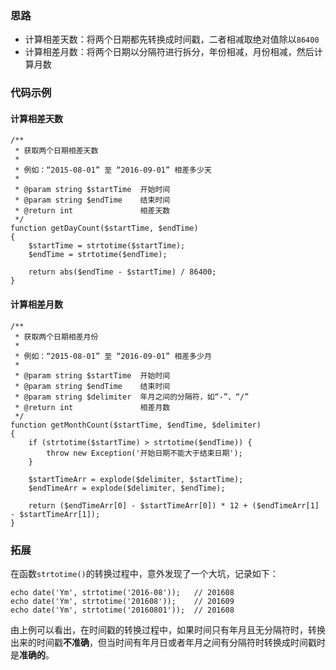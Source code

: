 ### 思路

* 计算相差天数：将两个日期都先转换成时间戳，二者相减取绝对值除以`86400`
* 计算相差月数：将两个日期以分隔符进行拆分，年份相减，月份相减，然后计算月数

### 代码示例

#### 计算相差天数

    /**
     * 获取两个日期相差天数
     *
     * 例如：“2015-08-01” 至 “2016-09-01” 相差多少天
     *
     * @param string $startTime  开始时间
     * @param string $endTime    结束时间
     * @return int               相差天数
     */
    function getDayCount($startTime, $endTime)
    {
        $startTime = strtotime($startTime);
        $endTime = strtotime($endTime);
    
        return abs($endTime - $startTime) / 86400;
    }

#### 计算相差月数

    /**
     * 获取两个日期相差月份
     *
     * 例如：“2015-08-01” 至 “2016-09-01” 相差多少月
     *
     * @param string $startTime  开始时间
     * @param string $endTime    结束时间
     * @param string $delimiter  年月之间的分隔符，如“-”、“/”
     * @return int               相差月数
     */
    function getMonthCount($startTime, $endTime, $delimiter)
    {
        if (strtotime($startTime) > strtotime($endTime)) {
            throw new Exception('开始日期不能大于结束日期');
        }
        
        $startTimeArr = explode($delimiter, $startTime);
        $endTimeArr = explode($delimiter, $endTime);
    
        return ($endTimeArr[0] - $startTimeArr[0]) * 12 + ($endTimeArr[1] - $startTimeArr[1]);
    }

### 拓展

在函数`strtotime()`的转换过程中，意外发现了一个大坑，记录如下：

    echo date('Ym', strtotime('2016-08'));   // 201608
    echo date('Ym', strtotime('201608'));    // 201609
    echo date('Ym', strtotime('20160801'));  // 201608

由上例可以看出，在时间戳的转换过程中，如果时间只有年月且无分隔符时，转换出来的时间戳**不准确**，但当时间有年月日或者年月之间有分隔符时转换成时间戳时是**准确的**。